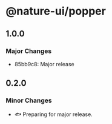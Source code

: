 # @nature-ui/popper

## 1.0.0

### Major Changes

- 85bb9c8: Major release

## 0.2.0

### Minor Changes

- 🐟 Preparing for major release.
